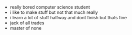 - really bored computer science student
- i like to make stuff but not that much really
- i learn a lot of stuff halfway and dont finish but thats fine
- jack of all trades
- master of none

<!---
carloscdante/carloscdante is a ✨ special ✨ repository because its `README.md` (this file) appears on your GitHub profile.
You can click the Preview link to take a look at your changes.
--->
